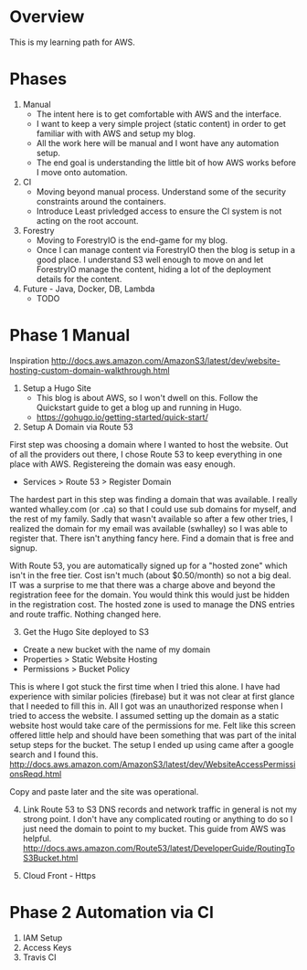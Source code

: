 # Overview
This is my learning path for AWS. 

# Phases
1. Manual
   * The intent here is to get comfortable with AWS and the interface. 
   * I want to keep a very simple project (static content) in order to get familiar with with AWS and setup my blog. 
   * All the work here will be manual and I wont have any automation setup. 
   * The end goal is understanding the little bit of how AWS works before I move onto automation.
2. CI
   * Moving beyond manual process. Understand some of the security constraints around the containers. 
   * Introduce Least privledged access to ensure the CI system is not acting on the root account.
3. Forestry
   * Moving to ForestryIO is the end-game for my blog. 
   * Once I can manage content via ForestryIO then the blog is setup in a good place. I understand S3 well enough to move on and let ForestryIO manage the content, hiding a lot of the deployment details for the content.
4. Future - Java, Docker, DB, Lambda
   * TODO

# Phase 1 Manual

Inspiration 
http://docs.aws.amazon.com/AmazonS3/latest/dev/website-hosting-custom-domain-walkthrough.html

1. Setup a Hugo Site
   * This blog is about AWS, so I won't dwell on this. Follow the Quickstart guide to get a blog up and running in Hugo.
   * https://gohugo.io/getting-started/quick-start/
2. Setup A Domain via Route 53
  
  First step was choosing a domain where I wanted to host the website. Out of all the providers out there, I chose Route 53 to keep everything in one place with AWS. Registereing the domain was easy enough.
  * Services > Route 53 > Register Domain
  
  The hardest part in this step was finding a domain that was available. I really wanted whalley.com (or .ca) so that I could use sub domains for myself, and the rest of my family. Sadly that wasn't available so after a few other tries, I realized the domain for my email was available (swhalley) so I was able to register that. There isn't anything fancy here. Find a domain that is free and signup.
  
  With Route 53, you are automatically signed up for a "hosted zone" which isn't in the free tier. Cost isn't much (about $0.50/month) so not a big deal. IT was a surprise to me that there was a charge above and beyond the registration feee for the domain. You would think this would just be hidden in the registration cost. The hosted zone is used to manage the DNS entries and route traffic. Nothing changed here.

3. Get the Hugo Site deployed to S3 
 * Create a new bucket with the name of my domain
 * Properties > Static Website Hosting 
 * Permissions > Bucket Policy
 
 This is where I got stuck the first time when I tried this alone. I have had experience with similar policies (firebase) but it was not clear at first glance that I needed to fill this in. All I got was an unauthorized response when I tried to access the website. I assumed setting up the domain as a static website host would take care of the permissions for me. Felt like this screen offered little help and should have been something that was part of the inital setup steps for the bucket. The setup I ended up using came after a google search and I found this.
 http://docs.aws.amazon.com/AmazonS3/latest/dev/WebsiteAccessPermissionsReqd.html

Copy and paste later and the site was operational.  

4. Link Route 53 to S3
DNS records and network traffic in general is not my strong point. I don't have any complicated routing or anything to do so I just need the domain to point to my bucket. This guide from AWS was helpful.
http://docs.aws.amazon.com/Route53/latest/DeveloperGuide/RoutingToS3Bucket.html

5. Cloud Front - Https

# Phase 2 Automation via CI
1. IAM Setup
2. Access Keys 
3. Travis CI
